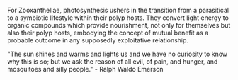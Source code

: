 
For Zooxanthellae, photosynthesis ushers in the transition from a parasitical to a symbiotic lifestyle within their polyp hosts. They convert light energy to organic compounds which provide nourishment, not only for themselves but also their polyp hosts, embodying the concept of mutual benefit as a probable outcome in any supposedly exploitative relationship.

"The sun shines and warms and lights us and we have no curiosity to know why this is so; but we ask the reason of all evil, of pain, and hunger, and mosquitoes and silly people." - Ralph Waldo Emerson

